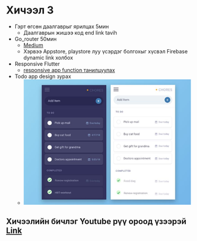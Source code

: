 # Хичээл 3
- Гэрт өгсөн даалгаврыг ярилцах 5мин
  - Даалгаврын жишээ код end link tavih 
- Go_router 50мин
  - [Medium](https://medium.com/@buykabuyanaa_24000/use-go-router-for-your-router-deeplink-and-authentication-47c29b9e56b2)
  - Хэрвээ Appstore, playstore луу үсэрдэг болгохыг хүсвэл Firebase dynamic link холбох
- Responsive Flutter 
    - [responsive app function танилцуулах](./responsive.dart)
- Todo app design зурах
  - ![image](./todo-app.jpg)
## Хичээлийн бичлэг Youtube рүү ороод үзээрэй [Link](https://youtu.be/LfJGTXVyCOc)
